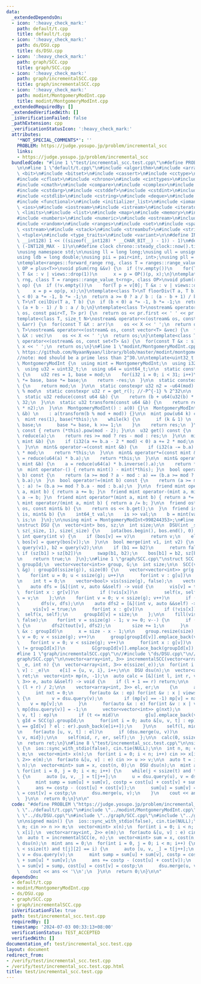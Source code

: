 ```yaml
---
data:
  _extendedDependsOn:
  - icon: ':heavy_check_mark:'
    path: default/t.cpp
    title: default/t.cpp
  - icon: ':heavy_check_mark:'
    path: ds/DSU.cpp
    title: ds/DSU.cpp
  - icon: ':heavy_check_mark:'
    path: graph/SCC.cpp
    title: graph/SCC.cpp
  - icon: ':heavy_check_mark:'
    path: graph/incrementalSCC.cpp
    title: graph/incrementalSCC.cpp
  - icon: ':heavy_check_mark:'
    path: modint/MontgomeryModInt.cpp
    title: modint/MontgomeryModInt.cpp
  _extendedRequiredBy: []
  _extendedVerifiedWith: []
  _isVerificationFailed: false
  _pathExtension: cpp
  _verificationStatusIcon: ':heavy_check_mark:'
  attributes:
    '*NOT_SPECIAL_COMMENTS*': ''
    PROBLEM: https://judge.yosupo.jp/problem/incremental_scc
    links:
    - https://judge.yosupo.jp/problem/incremental_scc
  bundledCode: "#line 1 \"test/incremental_scc.test.cpp\"\n#define PROBLEM \"https://judge.yosupo.jp/problem/incremental_scc\"\
    \n\n#line 1 \"default/t.cpp\"\n#include <algorithm>\n#include <array>\n#include\
    \ <bit>\n#include <bitset>\n#include <cassert>\n#include <cctype>\n#include <cfenv>\n\
    #include <cfloat>\n#include <chrono>\n#include <cinttypes>\n#include <climits>\n\
    #include <cmath>\n#include <compare>\n#include <complex>\n#include <concepts>\n\
    #include <cstdarg>\n#include <cstddef>\n#include <cstdint>\n#include <cstdio>\n\
    #include <cstdlib>\n#include <cstring>\n#include <deque>\n#include <fstream>\n\
    #include <functional>\n#include <initializer_list>\n#include <iomanip>\n#include\
    \ <ios>\n#include <iostream>\n#include <istream>\n#include <iterator>\n#include\
    \ <limits>\n#include <list>\n#include <map>\n#include <memory>\n#include <new>\n\
    #include <numbers>\n#include <numeric>\n#include <ostream>\n#include <queue>\n\
    #include <random>\n#include <ranges>\n#include <set>\n#include <span>\n#include\
    \ <sstream>\n#include <stack>\n#include <streambuf>\n#include <string>\n#include\
    \ <tuple>\n#include <type_traits>\n#include <variant>\n\n#define INT128_MAX (__int128)(((unsigned\
    \ __int128) 1 << ((sizeof(__int128) * __CHAR_BIT__) - 1)) - 1)\n#define INT128_MIN\
    \ (-INT128_MAX - 1)\n\n#define clock chrono::steady_clock::now().time_since_epoch().count()\n\
    \nusing namespace std;\n\nusing ll = long long;\nusing ull = unsigned long long;\n\
    using ldb = long double;\nusing pii = pair<int, int>;\nusing pll = pair<ll, ll>;\n\
    \ntemplate<ranges::forward_range rng, class T = ranges::range_value_t<rng>, class\
    \ OP = plus<T>>\nvoid pSum(rng &&v) {\n  if (!v.empty())\n    for(T p = v[0];\
    \ T &x : v | views::drop(1))\n      x = p = OP()(p, x);\n}\ntemplate<ranges::forward_range\
    \ rng, class T = ranges::range_value_t<rng>, class OP>\nvoid pSum(rng &&v, OP\
    \ op) {\n  if (!v.empty())\n    for(T p = v[0]; T &x : v | views::drop(1))\n \
    \     x = p = op(p, x);\n}\ntemplate<class T>\nT floorDiv(T a, T b) {\n  if (b\
    \ < 0) a *= -1, b *= -1;\n  return a >= 0 ? a / b : (a - b + 1) / b;\n}\ntemplate<class\
    \ T>\nT ceilDiv(T a, T b) {\n  if (b < 0) a *= -1, b *= -1;\n  return a >= 0 ?\
    \ (a + b - 1) / b : a / b;\n}\ntemplate<class T>\nostream& operator<<(ostream&\
    \ os, const pair<T, T> pr) {\n  return os << pr.first << ' ' << pr.second;\n}\n\
    template<class T, size_t N>\nostream& operator<<(ostream& os, const array<T, N>\
    \ &arr) {\n  for(const T &X : arr)\n    os << X << ' ';\n  return os;\n}\ntemplate<class\
    \ T>\nostream& operator<<(ostream& os, const vector<T> &vec) {\n  for(const T\
    \ &X : vec)\n    os << X << ' ';\n  return os;\n}\ntemplate<class T>\nostream&\
    \ operator<<(ostream& os, const set<T> &s) {\n  for(const T &x : s)\n    os <<\
    \ x << ' ';\n  return os;\n}\n#line 1 \"modint/MontgomeryModInt.cpp\"\n//reference:\
    \ https://github.com/NyaanNyaan/library/blob/master/modint/montgomery-modint.hpp#L10\n\
    //note: mod should be a prime less than 2^30.\n\ntemplate<uint32_t mod>\nstruct\
    \ MontgomeryModInt {\n  using mint = MontgomeryModInt;\n  using i32 = int32_t;\n\
    \  using u32 = uint32_t;\n  using u64 = uint64_t;\n\n  static constexpr u32 get_r()\
    \ {\n    u32 res = 1, base = mod;\n    for(i32 i = 0; i < 31; i++)\n      res\
    \ *= base, base *= base;\n    return -res;\n  }\n\n  static constexpr u32 get_mod()\
    \ {\n    return mod;\n  }\n\n  static constexpr u32 n2 = -u64(mod) % mod; //2^64\
    \ % mod\n  static constexpr u32 r = get_r(); //-P^{-1} % 2^32\n\n  u32 a;\n\n\
    \  static u32 reduce(const u64 &b) {\n    return (b + u64(u32(b) * r) * mod) >>\
    \ 32;\n  }\n\n  static u32 transform(const u64 &b) {\n    return reduce(u64(b)\
    \ * n2);\n  }\n\n  MontgomeryModInt() : a(0) {}\n  MontgomeryModInt(const int64_t\
    \ &b) \n    : a(transform(b % mod + mod)) {}\n\n  mint pow(u64 k) const {\n  \
    \  mint res(1), base(*this);\n    while(k) {\n      if (k & 1) \n        res *=\
    \ base;\n      base *= base, k >>= 1;\n    }\n    return res;\n  }\n\n  mint inverse()\
    \ const { return (*this).pow(mod - 2); }\n\n  u32 get() const {\n    u32 res =\
    \ reduce(a);\n    return res >= mod ? res - mod : res;\n  }\n\n  mint& operator+=(const\
    \ mint &b) {\n    if (i32(a += b.a - 2 * mod) < 0) a += 2 * mod;\n    return *this;\n\
    \  }\n\n  mint& operator-=(const mint &b) {\n    if (i32(a -= b.a) < 0) a += 2\
    \ * mod;\n    return *this;\n  }\n\n  mint& operator*=(const mint &b) {\n    a\
    \ = reduce(u64(a) * b.a);\n    return *this;\n  }\n\n  mint& operator/=(const\
    \ mint &b) {\n    a = reduce(u64(a) * b.inverse().a);\n    return *this;\n  }\n\
    \n  mint operator-() { return mint() - mint(*this); }\n  bool operator==(mint\
    \ b) const {\n    return (a >= mod ? a - mod : a) == (b.a >= mod ? b.a - mod :\
    \ b.a);\n  }\n  bool operator!=(mint b) const {\n    return (a >= mod ? a - mod\
    \ : a) != (b.a >= mod ? b.a - mod : b.a);\n  }\n\n  friend mint operator+(mint\
    \ a, mint b) { return a += b; }\n  friend mint operator-(mint a, mint b) { return\
    \ a -= b; }\n  friend mint operator*(mint a, mint b) { return a *= b; }\n  friend\
    \ mint operator/(mint a, mint b) { return a /= b; }\n\n  friend ostream& operator<<(ostream&\
    \ os, const mint& b) {\n    return os << b.get();\n  }\n  friend istream& operator>>(istream&\
    \ is, mint& b) {\n    int64_t val;\n    is >> val;\n    b = mint(val);\n    return\
    \ is;\n  }\n};\n\nusing mint = MontgomeryModInt<998244353>;\n#line 1 \"ds/DSU.cpp\"\
    \nstruct DSU {\n  vector<int> bos, sz;\n  int size;\n\n  DSU(int _size) : bos(_size),\
    \ sz(_size, 1), size(_size) {\n    iota(bos.begin(), bos.end(), 0);\n  }\n\n \
    \ int query(int v) {\n    if (bos[v] == v)\n      return v;\n    else\n      return\
    \ bos[v] = query(bos[v]);\n  }\n\n  bool merge(int v1, int v2) {\n    int b1 =\
    \ query(v1), b2 = query(v2);\n\n    if (b1 == b2)\n      return false;\n\n   \
    \ if (sz[b1] > sz[b2])\n      swap(b1, b2);\n    bos[b1] = b2, sz[b2] += sz[b1];\n\
    \n    return true;\n  }\n};\n#line 1 \"graph/SCC.cpp\"\nstruct SCC {\n  vector<int>\
    \ groupId;\n  vector<vector<int>> group, G;\n  int size;\n\n  SCC(vector<vector<int>>\
    \ &g) : groupId(ssize(g)), size(0) {\n    vector<vector<int>> gr(g.size());\n\
    \    for(int u = 0; u < ssize(g); u++)\n      for(int v : g[u])\n        gr[v].emplace_back(u);\n\
    \n    int t = 0;\n    vector<bool> vis(ssize(g), false);\n    vector<int> tout(ssize(g));\n\
    \    auto dfs = [&](int v, auto &&self) -> void {\n      vis[v] = true;\n    \
    \  for(int x : gr[v])\n        if (!vis[x])\n          self(x, self);\n      tout[t++]\
    \ = v;\n    };\n\n    for(int v = 0; v < ssize(g); v++)\n      if (!vis[v])\n\
    \        dfs(v, dfs);\n\n    auto dfs2 = [&](int v, auto &&self) -> void {\n \
    \     vis[v] = true;\n      for(int x : g[v])\n        if (!vis[x])\n        \
    \  self(x, self);\n      groupId[v] = size;\n    };\n\n    fill(vis.begin(), vis.end(),\
    \ false);\n    for(int v = ssize(g) - 1; v >= 0; v--) {\n      if (!vis[tout[v]])\
    \ {\n        dfs2(tout[v], dfs2);\n        size += 1;\n      }\n    }\n\n    for(int\
    \ &x : groupId)\n      x = size - x - 1;\n\n    group.resize(size);\n    for(int\
    \ v = 0; v < ssize(g); v++)\n      group[groupId[v]].emplace_back(v);\n\n    G.resize(size);\n\
    \    for(int v = 0; v < ssize(g); v++)\n      for(int x : g[v])\n        if (groupId[v]\
    \ != groupId[x])\n          G[groupId[v]].emplace_back(groupId[x]);\n  }\n};\n\
    #line 1 \"graph/incrementalSCC.cpp\"\n//#include \"ds/DSU.cpp\"\n//#include \"\
    graph/SCC.cpp\"\n\nvector<array<int, 3>> incrementalSCC(vector<array<int, 2>>\
    \ _e, int n) {\n  vector<array<int, 3>> e(ssize(_e));\n  for(int i = 0; auto [u,\
    \ v] : _e)\n    e[i] = {u, v, i}, i++;\n\n  DSU dsu(n);\n  vector<array<int, 3>>\
    \ ret;\n  vector<int> mp(n, -1);\n  auto calc = [&](int l, int r, vector<array<int,\
    \ 3>> e, auto &&self) -> void {\n    if (l + 1 == r) return;\n\n    int mid =\
    \ (l + r) / 2;\n\n    vector<array<int, 3>> el, er;\n    {\n      auto ep = e;\n\
    \      int nxt = 0;\n      for(auto &x : ep) for(int &v : x | views::take(2))\
    \ {\n        v = dsu.query(v);\n        if (mp[v] == -1) mp[v] = nxt++;\n    \
    \    v = mp[v];\n      }\n      for(auto &x : e) for(int &v : x | views::take(2))\
    \ mp[dsu.query(v)] = -1;\n      vector<vector<int>> g(nxt);\n      for(auto &[u,\
    \ v, t] : ep)\n        if (t <= mid)\n          g[u].emplace_back(v);\n      auto\
    \ gId = SCC(g).groupId;\n      for(int i = 0; auto &[u, v, t] : ep)\n        (gId[u]\
    \ == gId[v] ? el : er).push_back(e[i++]);\n    }\n\n    self(l, mid, el, self);\n\
    \n    for(auto [u, v, t] : el)\n      if (dsu.merge(u, v))\n        ret.push_back({u,\
    \ v, mid});\n\n    self(mid, r, er, self);\n  };\n\n  calc(0, ssize(e), e, calc);\n\
    \n  return ret;\n}\n#line 8 \"test/incremental_scc.test.cpp\"\n\nsigned main()\
    \ {\n  ios::sync_with_stdio(false), cin.tie(NULL);\n\n  int n, m; cin >> n >>\
    \ m;\n  vector<mint> x(n);\n  for(int i = 0; i < n; i++) cin >> x[i];\n  vector<array<int,\
    \ 2>> e(m);\n  for(auto &[u, v] : e) cin >> u >> v;\n\n  auto t = incrementalSCC(e,\
    \ n);\n  vector<mint> sum = x, cost(n, 0);\n  DSU dsu(n);\n  mint ans = 0;\n \
    \ for(int i = 0, j = 0; i < m; i++) {\n    while(j < ssize(t) and t[j][2] == i)\
    \ {\n      auto [u, v, _] = t[j++];\n      u = dsu.query(u), v = dsu.query(v);\n\
    \      mint sump = sum[u] + sum[v], costp = cost[u] + cost[v] + sum[u] * sum[v];\n\
    \      ans += costp - (cost[u] + cost[v]);\n      sum[u] = sum[v] = sump, cost[u]\
    \ = cost[v] = costp;\n      dsu.merge(u, v);\n    }\n    cout << ans << '\\n';\n\
    \  }\n\n  return 0;\n}\n\n"
  code: "#define PROBLEM \"https://judge.yosupo.jp/problem/incremental_scc\"\n\n#include\
    \ \"../default/t.cpp\"\n#include \"../modint/MontgomeryModInt.cpp\"\n#include\
    \ \"../ds/DSU.cpp\"\n#include \"../graph/SCC.cpp\"\n#include \"../graph/incrementalSCC.cpp\"\
    \n\nsigned main() {\n  ios::sync_with_stdio(false), cin.tie(NULL);\n\n  int n,\
    \ m; cin >> n >> m;\n  vector<mint> x(n);\n  for(int i = 0; i < n; i++) cin >>\
    \ x[i];\n  vector<array<int, 2>> e(m);\n  for(auto &[u, v] : e) cin >> u >> v;\n\
    \n  auto t = incrementalSCC(e, n);\n  vector<mint> sum = x, cost(n, 0);\n  DSU\
    \ dsu(n);\n  mint ans = 0;\n  for(int i = 0, j = 0; i < m; i++) {\n    while(j\
    \ < ssize(t) and t[j][2] == i) {\n      auto [u, v, _] = t[j++];\n      u = dsu.query(u),\
    \ v = dsu.query(v);\n      mint sump = sum[u] + sum[v], costp = cost[u] + cost[v]\
    \ + sum[u] * sum[v];\n      ans += costp - (cost[u] + cost[v]);\n      sum[u]\
    \ = sum[v] = sump, cost[u] = cost[v] = costp;\n      dsu.merge(u, v);\n    }\n\
    \    cout << ans << '\\n';\n  }\n\n  return 0;\n}\n\n"
  dependsOn:
  - default/t.cpp
  - modint/MontgomeryModInt.cpp
  - ds/DSU.cpp
  - graph/SCC.cpp
  - graph/incrementalSCC.cpp
  isVerificationFile: true
  path: test/incremental_scc.test.cpp
  requiredBy: []
  timestamp: '2024-07-03 00:33:13+08:00'
  verificationStatus: TEST_ACCEPTED
  verifiedWith: []
documentation_of: test/incremental_scc.test.cpp
layout: document
redirect_from:
- /verify/test/incremental_scc.test.cpp
- /verify/test/incremental_scc.test.cpp.html
title: test/incremental_scc.test.cpp
---
```

